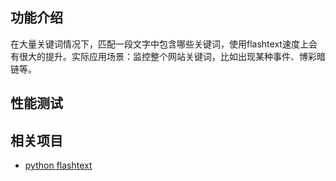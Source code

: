 ## 功能介绍
在大量关键词情况下，匹配一段文字中包含哪些关键词，使用flashtext速度上会有很大的提升。实际应用场景：监控整个网站关键词，比如出现某种事件、博彩暗链等。
## 性能测试

## 相关项目
- [python flashtext](https://github.com/vi3k6i5/flashtext)
